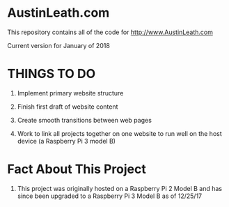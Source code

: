 # AustinLeath.com
This repository contains all of the code for http://www.AustinLeath.com

Current version for January of 2018


# THINGS TO DO

1. Implement primary website structure

2. Finish first draft of website content

3. Create smooth transitions between web pages

4. Work to link all projects together on one website to run well on the host device (a Raspberry Pi 3 model B)


# Fact About This Project

1. This project was originally hosted on a Raspberry Pi 2 Model B and has since been upgraded to a Raspberry Pi 3 Model B as of 12/25/17
